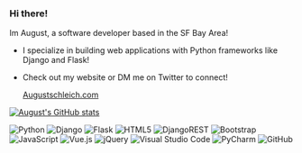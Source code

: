 ### Hi there!

Im August, a software developer based in the SF Bay Area! 

- I specialize in building web applications with Python frameworks like Django and Flask!

- Check out my website or DM me on Twitter to connect!
 
     [Augustschleich.com](https://www.augustschleich.com/)

[![August's GitHub stats](https://github-readme-stats.vercel.app/api?username=August-Schleich&show_icons=true&theme=tokyonight)](https://github.com/August-Schleich)


![Python](https://img.shields.io/badge/python-3670A0?style=for-the-badge&logo=python&logoColor=ffdd54)
![Django](https://img.shields.io/badge/django-%23092E20.svg?style=for-the-badge&logo=django&logoColor=white)
![Flask](https://img.shields.io/badge/flask-%23000.svg?style=for-the-badge&logo=flask&logoColor=white)
![HTML5](https://img.shields.io/badge/html5-%23E34F26.svg?style=for-the-badge&logo=html5&logoColor=white)
![DjangoREST](https://img.shields.io/badge/DJANGO-REST-ff1709?style=for-the-badge&logo=django&logoColor=white&color=ff1709&labelColor=gray)
![Bootstrap](https://img.shields.io/badge/bootstrap-%23563D7C.svg?style=for-the-badge&logo=bootstrap&logoColor=white)
![JavaScript](https://img.shields.io/badge/javascript-%23323330.svg?style=for-the-badge&logo=javascript&logoColor=%23F7DF1E)
![Vue.js](https://img.shields.io/badge/vuejs-%2335495e.svg?style=for-the-badge&logo=vuedotjs&logoColor=%234FC08D)
![jQuery](https://img.shields.io/badge/jquery-%230769AD.svg?style=for-the-badge&logo=jquery&logoColor=white)
![Visual Studio Code](https://img.shields.io/badge/Visual%20Studio%20Code-0078d7.svg?style=for-the-badge&logo=visual-studio-code&logoColor=white)
![PyCharm](https://img.shields.io/badge/pycharm-143?style=for-the-badge&logo=pycharm&logoColor=black&color=black&labelColor=green)
![GitHub](https://img.shields.io/badge/github-%23121011.svg?style=for-the-badge&logo=github&logoColor=white)

<!-- ![SQLite](https://img.shields.io/badge/sqlite-%2307405e.svg?style=for-the-badge&logo=sqlite&logoColor=white) -->

<!-- [![Top Langs](https://github-readme-stats.vercel.app/api/top-langs/?username=august-schleich&theme=tokyonight)](https://github.com/august-schleich) -->


